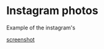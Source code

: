 # Instagram photos

Example of the instagram's 

[screenshot](https://github.com/MissNalgas/instagram-pictures/assets/59502970/4e81ee2c-64de-4b11-9cc8-53897cea2e22)